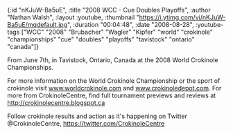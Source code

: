 {:id "nKJuW-Ba5uE",
 :title "2008 WCC - Cue Doubles Playoffs",
 :author "Nathan Walsh",
 :layout :youtube,
 :thumbnail "https://i.ytimg.com/vi/nKJuW-Ba5uE/mqdefault.jpg",
 :duration "00:04:48",
 :date "2008-08-28",
 :youtube-tags
 ["WCC"
  "2008"
  "Brubacher"
  "Wagler"
  "Kipfer"
  "world"
  "crokinole"
  "championships"
  "cue"
  "doubles"
  "playoffs"
  "tavistock"
  "ontario"
  "canada"]}


From June 7th, in Tavistock, Ontario, Canada at the 2008 World Crokinole Championships.

For more information on the World Crokinole Championship or the sport of crokinole visit www.worldcrokinole.com and www.crokinoledepot.com. For more from CrokinoleCentre, find full tournament previews and reviews at http://crokinolecentre.blogspot.ca

Follow crokinole results and action as it's happening on Twitter @CrokinoleCentre, https://twitter.com/CrokinoleCentre
